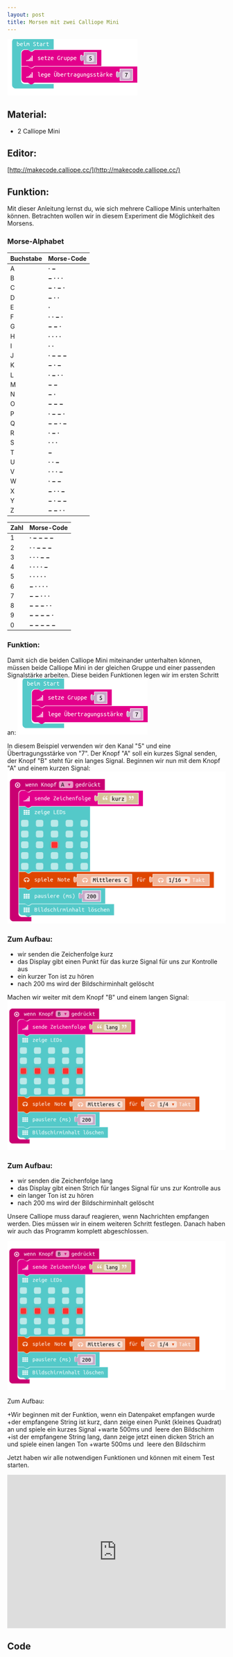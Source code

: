 ```yaml
---
layout: post
title: Morsen mit zwei Calliope Mini
---
```

![](/images/kanal_und_staerke_festlegen.png)

## Material:

+ 2 Calliope Mini

## Editor:

[http://makecode.calliope.cc/](http://makecode.calliope.cc/)

## Funktion:
Mit dieser Anleitung lernst du, wie sich mehrere Calliope Minis unterhalten können. Betrachten wollen wir in diesem Experiment die Möglichkeit des Morsens.

<h3>Morse-Alphabet</h3>
<table class="table table-striped table-hover">
<thead>
<tr>
<th>Buchstabe</th>
<th>Morse-Code</th>
</tr>
</thead>
<tbody>
<tr>
<td>A</td>
<td><strong>· −</strong></td>
</tr>
<tr>
<td>B</td>
<td><strong>− · · ·</strong></td>
</tr>
<tr>
<td>C</td>
<td><strong>− · − ·</strong></td>
</tr>
<tr>
<td>D</td>
<td><strong>− · ·</strong></td>
</tr>
<tr>
<td>E</td>
<td><strong>·</strong></td>
</tr>
<tr>
<td>F</td>
<td><strong>· · − ·</strong></td>
</tr>
<tr>
<td>G</td>
<td><strong>− − ·</strong></td>
</tr>
<tr>
<td>H</td>
<td><strong>· · · ·</strong></td>
</tr>
<tr>
<td>I</td>
<td><strong>· ·</strong></td>
</tr>
<tr>
<td>J</td>
<td><strong>· − − −</strong></td>
</tr>
<tr>
<td>K</td>
<td><strong>− · −</strong></td>
</tr>
<tr>
<td>L</td>
<td><strong>· − · ·</strong></td>
</tr>
<tr>
<td>M</td>
<td><strong>− −</strong></td>
</tr>
<tr>
<td>N</td>
<td><strong>− ·</strong></td>
</tr>
<tr>
<td>O</td>
<td><strong>− − −</strong></td>
</tr>
<tr>
<td>P</td>
<td><strong>· − − ·</strong></td>
</tr>
<tr>
<td>Q</td>
<td><strong>− − · −</strong></td>
</tr>
<tr>
<td>R</td>
<td><strong>· − ·</strong></td>
</tr>
<tr>
<td>S</td>
<td><strong>· · ·</strong></td>
</tr>
<tr>
<td>T</td>
<td><strong>−</strong></td>
</tr>
<tr>
<td>U</td>
<td><strong>· · −</strong></td>
</tr>
<tr>
<td>V</td>
<td><strong>· · · −</strong></td>
</tr>
<tr>
<td>W</td>
<td><strong>· − −</strong></td>
</tr>
<tr>
<td>X</td>
<td><strong>− · · −</strong></td>
</tr>
<tr>
<td>Y</td>
<td><strong>− · − −</strong></td>
</tr>
<tr>
<td>Z</td>
<td><strong>− − · ·</strong></td>
</tr>
</tbody>
</table>
<table class="table table-striped table-hover">
<thead>
<tr>
<th>Zahl</th>
<th>Morse-Code</th>
</tr>
</thead>
<tbody>
<tr>
<td>1</td>
<td><strong>· − − − −</strong></td>
</tr>
<tr>
<td>2</td>
<td><strong>· · − − −</strong></td>
</tr>
<tr>
<td>3</td>
<td><strong>· · · − −</strong></td>
</tr>
<tr>
<td>4</td>
<td><strong>· · · · −</strong></td>
</tr>
<tr>
<td>5</td>
<td><strong>· · · · ·</strong></td>
</tr>
<tr>
<td>6</td>
<td><strong>− · · · ·</strong></td>
</tr>
<tr>
<td>7</td>
<td><strong>− − · · ·</strong></td>
</tr>
<tr>
<td>8</td>
<td><strong>− − − · ·</strong></td>
</tr>
<tr>
<td>9</td>
<td><strong>− − − − ·</strong></td>
</tr>
<tr>
<td>0</td>
<td><strong>− − − − −</strong></td>
</tr>
</tbody>
</table>

### Funktion:
Damit sich die beiden Calliope Mini miteinander unterhalten können, müssen beide Calliope Mini in der gleichen Gruppe und einer passenden Signalstärke arbeiten. Diese beiden Funktionen legen wir im ersten Schritt an:
![](/images/kanal_und_staerke_festlegen.png)

In diesem Beispiel verwenden wir den Kanal "5" und eine Übertragungsstärke von "7".
Der Knopf "A" soll ein kurzes Signal senden, der Knopf "B" steht für ein langes Signal.
Beginnen wir nun mit dem Knopf "A" und einem kurzen Signal:
![](/images/morsen_knopf_a.png)

### Zum Aufbau:

+ wir senden die Zeichenfolge kurz
+ das Display gibt einen Punkt für das kurze Signal für uns zur Kontrolle aus
+ ein kurzer Ton ist zu hören
+ nach 200 ms wird der Bildschirminhalt gelöscht

Machen wir weiter mit dem Knopf "B" und einem langen Signal:
![](/images/morsen_knopf_b.png)

### Zum Aufbau:

+ wir senden die Zeichenfolge lang
+ das Display gibt einen Strich für langes Signal für uns zur Kontrolle aus
+ ein langer Ton ist zu hören
+ nach 200 ms wird der Bildschirminhalt gelöscht

Unsere Calliope muss darauf reagieren, wenn Nachrichten empfangen werden. Dies müssen wir in einem weiteren Schritt festlegen. Danach haben wir auch das Programm komplett abgeschlossen.

![](/images/morsen_knopf_b.png)

Zum Aufbau:

+Wir beginnen mit der Funktion, wenn ein Datenpaket empfangen wurde
+der empfangene String ist kurz, dann zeige einen Punkt (kleines Quadrat) an und spiele ein kurzes Signal
+warte 500ms und&nbsp; leere den Bildschirm
+ist&nbsp;der empfangene String lang, dann zeige jetzt einen dicken Strich an und spiele einen langen Ton
+warte 500ms und&nbsp; leere den Bildschirm

Jetzt haben wir alle notwendigen Funktionen und können mit einem Test starten.

<div style="position:relative;height:0;padding-bottom:70%;overflow:hidden;"><iframe style="position:absolute;top:0;left:0;width:100%;height:100%;" src="https://makecode.calliope.cc/#pub:87015-90838-24599-86842" frameborder="0" sandbox="allow-popups allow-forms allow-scripts allow-same-origin"></iframe></div>

## Code
